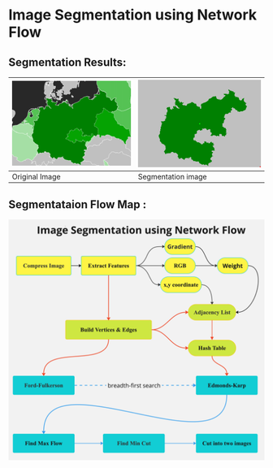 # Image Segmentation using Network Flow

## Segmentation Results:

| ![Image 1](Pictures/280*200.png) | ![Image 2](Pictures/segmentation_result.png) |
|------------------------|------------------------|
| Original Image   | Segmentation image    |

## Segmentataion Flow Map :
![p1](https://github.com/ChingSsuyuan/Image-Foreground-Background-Segmentation-using-Network-Flow/blob/8d2f15cf44abdb25035caabe3080d340ff72393e/Pictures/flow%20map.jpg)
